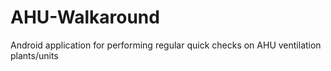 # AHU-Walkaround
Android application for performing regular quick checks on AHU ventilation plants/units
